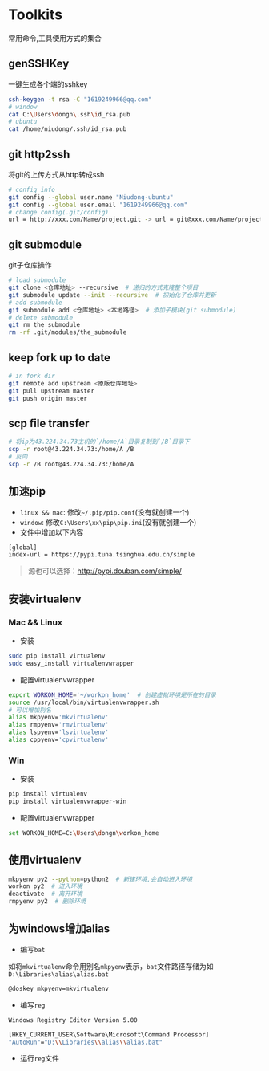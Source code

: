 # Toolkits
常用命令,工具使用方式的集合

## genSSHKey
一键生成各个端的sshkey
```bash
ssh-keygen -t rsa -C "1619249966@qq.com"
# window
cat C:\Users\dongn\.ssh\id_rsa.pub
# ubuntu
cat /home/niudong/.ssh/id_rsa.pub
```

## git http2ssh
将git的上传方式从http转成ssh
```bash
# config info 
git config --global user.name "Niudong-ubuntu"
git config --global user.email "1619249966@qq.com"
# change config(.git/config)
url = http://xxx.com/Name/project.git -> url = git@xxx.com/Name/project.git
```

## git submodule
git子仓库操作
```bash
# load submodule
git clone <仓库地址> --recursive  # 递归的方式克隆整个项目
git submodule update --init --recursive  # 初始化子仓库并更新
# add submodule
git submodule add <仓库地址> <本地路径>  # 添加子模块(git submodule)
# delete submodule
git rm the_submodule
rm -rf .git/modules/the_submodule
```

## keep fork up to date
```bash
# in fork dir
git remote add upstream <原版仓库地址>
git pull upstream master
git push origin master
```

## scp file transfer
```bash
# 将ip为43.224.34.73主机的`/home/A`目录复制到`/B`目录下
scp -r root@43.224.34.73:/home/A /B
# 反向
scp -r /B root@43.224.34.73:/home/A
```

## 加速pip
- `linux && mac`: 修改`~/.pip/pip.conf`(没有就创建一个)  
- `window`: 修改`C:\Users\xx\pip\pip.ini`(没有就创建一个)  
- 文件中增加以下内容  
```bash
[global]
index-url = https://pypi.tuna.tsinghua.edu.cn/simple
```
> 源也可以选择：http://pypi.douban.com/simple/

## 安装virtualenv
### Mac && Linux
- 安装
```bash
sudo pip install virtualenv
sudo easy_install virtualenvwrapper
```
- 配置virtualenvwrapper
```bash
export WORKON_HOME='~/workon_home'  # 创建虚拟环境是所在的目录
source /usr/local/bin/virtualenvwrapper.sh
# 可以增加别名
alias mkpyenv='mkvirtualenv'
alias rmpyenv='rmvirtualenv'
alias lspyenv='lsvirtualenv'
alias cppyenv='cpvirtualenv'
```
### Win
- 安装
```bash
pip install virtualenv
pip install virtualenvwrapper-win
```
- 配置virtualenvwrapper
```bash
set WORKON_HOME=C:\Users\dongn\workon_home
```

## 使用virtualenv
```bash
mkpyenv py2 --python=python2  # 新建环境,会自动进入环境
workon py2  # 进入环境
deactivate  # 离开环境
rmpyenv py2  # 删除环境
```

## 为windows增加alias
- 编写`bat`  

如将`mkvirtualenv`命令用别名`mkpyenv`表示，`bat`文件路径存储为如`D:\Libraries\alias\alias.bat`
```bash
@doskey mkpyenv=mkvirtualenv
```
- 编写`reg`
```bash
Windows Registry Editor Version 5.00

[HKEY_CURRENT_USER\Software\Microsoft\Command Processor]
"AutoRun"="D:\\Libraries\\alias\\alias.bat"
```
- 运行`reg`文件